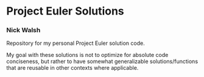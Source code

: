 # Project Euler Solutions
### Nick Walsh

Repository for my personal Project Euler solution code.

My goal with these solutions is not to optimize for absolute code conciseness, but rather to have somewhat generalizable solutions/functions that are reusable in other contexts where applicable.